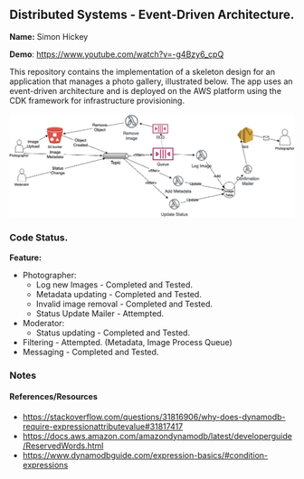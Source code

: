 ## Distributed Systems - Event-Driven Architecture.

__Name:__ Simon Hickey

__Demo__: https://www.youtube.com/watch?v=-g4Bzy6_cpQ

This repository contains the implementation of a skeleton design for an application that manages a photo gallery, illustrated below. The app uses an event-driven architecture and is deployed on the AWS platform using the CDK framework for infrastructure provisioning.

![](./images/arch.jpg)

### Code Status.

__Feature:__
+ Photographer:
  + Log new Images - Completed and Tested.
  + Metadata updating - Completed and Tested.
  + Invalid image removal - Completed and Tested.
  + Status Update Mailer - Attempted.
+ Moderator:
  + Status updating - Completed and Tested.
+ Filtering - Attempted. (Metadata, Image Process Queue)
+ Messaging - Completed and Tested.

### Notes

#### References/Resources

- https://stackoverflow.com/questions/31816906/why-does-dynamodb-require-expressionattributevalue#31817417
- https://docs.aws.amazon.com/amazondynamodb/latest/developerguide/ReservedWords.html
- https://www.dynamodbguide.com/expression-basics/#condition-expressions